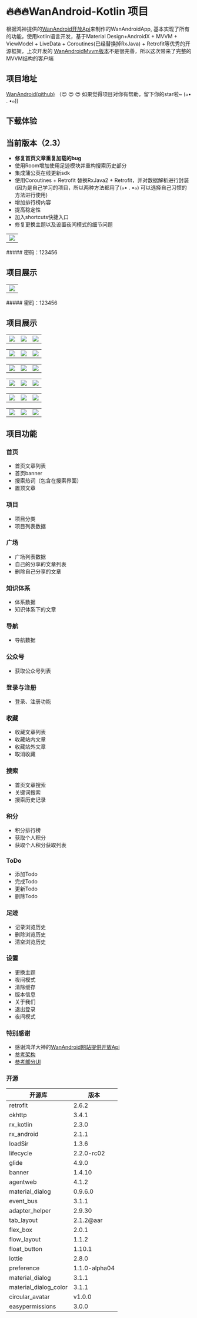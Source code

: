 # 🔥🔥🔥WanAndroid-Kotlin 项目
根据鸿神提供的[WanAndroid开放Api](https://www.wanandroid.com/)来制作的WanAndroidApp, 基本实现了所有的功能，使用kotlin语言开发，基于Material Design+AndroidX + MVVM + ViewModel + LiveData + Coroutines(已经替换掉RxJava) + Retrofit等优秀的开源框架，上次开发的 [WanAndroidMvvm版本](https://blog.csdn.net/qq_39424143/article/details/104697886)不是很完善，所以这次带来了完整的MVVM结构的客户端

## 项目地址
[WanAndroid(github)](https://github.com/wangjianxiandev/WanAndroidMvvm)  （:heart_eyes: ️:heart_eyes: ️:heart_eyes: ️如果觉得项目对你有帮助，留下你的star啦~ (๑• . •๑))
## 下载体验
## 当前版本（2.3）
- **修复首页文章重复加载的bug**
- 使用Room增加使用足迹模块并重构搜索历史部分
- 集成蒲公英在线更新sdk
- 使用Coroutines + Retrofit 替换RxJava2 + Retrofit，并对数据解析进行封装(因为是自己学习的项目，所以两种方法都用了(๑• . •๑) 可以选择自己习惯的方法进行使用)
- 增加排行榜内容
- 提高稳定性
- 加入shortcuts快捷入口
- 修复更换主题以及设置夜间模式的细节问题
<table>
    <tr>
        <td>
            <center>
            <img src="https://img-blog.csdnimg.cn/2020032821192381.png">
            </center>
        </td>
    </tr>
</table>
##### 密码：123456

## 项目展示
<table>
    <tr>
        <td>
            <center>
            <img src="https://img-blog.csdnimg.cn/2020032821192381.png">
            </center>
        </td>
    </tr>
</table>
##### 密码：123456

## 项目展示
<table>
    <tr>
        <td ><center><img src="https://img-blog.csdnimg.cn/20200517153029831.jpg?x-oss-process=image/watermark,type_ZmFuZ3poZW5naGVpdGk,shadow_10,text_aHR0cHM6Ly9ibG9nLmNzZG4ubmV0L3FxXzM5NDI0MTQz,size_16,color_FFFFFF,t_70"></center></td>
        <td ><center><img src="https://img-blog.csdnimg.cn/20200328205327145.jpg?x-oss-process=image/watermark,type_ZmFuZ3poZW5naGVpdGk,shadow_10,text_aHR0cHM6Ly9ibG9nLmNzZG4ubmV0L3FxXzM5NDI0MTQz,size_16,color_FFFFFF,t_70"></center></td>
        <td ><center><img src="https://img-blog.csdnimg.cn/20200328205339358.jpg?x-oss-process=image/watermark,type_ZmFuZ3poZW5naGVpdGk,shadow_10,text_aHR0cHM6Ly9ibG9nLmNzZG4ubmV0L3FxXzM5NDI0MTQz,size_16,color_FFFFFF,t_70"></center></td>
    </tr>
</table>
<table>
    <tr>
        <td><center><img src="https://img-blog.csdnimg.cn/20200328205346494.jpg?x-oss-process=image/watermark,type_ZmFuZ3poZW5naGVpdGk,shadow_10,text_aHR0cHM6Ly9ibG9nLmNzZG4ubmV0L3FxXzM5NDI0MTQz,size_16,color_FFFFFF,t_70"></center></td>
        <td><center><img src="https://img-blog.csdnimg.cn/2020032820535557.jpg?x-oss-process=image/watermark,type_ZmFuZ3poZW5naGVpdGk,shadow_10,text_aHR0cHM6Ly9ibG9nLmNzZG4ubmV0L3FxXzM5NDI0MTQz,size_16,color_FFFFFF,t_70"></center></td>
        <td><center><img src="https://img-blog.csdnimg.cn/20200328205401611.jpg?x-oss-process=image/watermark,type_ZmFuZ3poZW5naGVpdGk,shadow_10,text_aHR0cHM6Ly9ibG9nLmNzZG4ubmV0L3FxXzM5NDI0MTQz,size_16,color_FFFFFF,t_70"></center></td>
    </tr>
</table>
<table>
     <tr>
        <td><center><img src="https://img-blog.csdnimg.cn/20200328205407997.jpg?x-oss-process=image/watermark,type_ZmFuZ3poZW5naGVpdGk,shadow_10,text_aHR0cHM6Ly9ibG9nLmNzZG4ubmV0L3FxXzM5NDI0MTQz,size_16,color_FFFFFF,t_70"></center></td>
        <td><center><img src="https://img-blog.csdnimg.cn/20200330110235512.jpg?x-oss-process=image/watermark,type_ZmFuZ3poZW5naGVpdGk,shadow_10,text_aHR0cHM6Ly9ibG9nLmNzZG4ubmV0L3FxXzM5NDI0MTQz,size_16,color_FFFFFF,t_70"></center></td>
        <td><center><img src="https://img-blog.csdnimg.cn/20200330125154357.jpg?x-oss-process=image/watermark,type_ZmFuZ3poZW5naGVpdGk,shadow_10,text_aHR0cHM6Ly9ibG9nLmNzZG4ubmV0L3FxXzM5NDI0MTQz,size_16,color_FFFFFF,t_70"></center></td>
     </tr>
</table>

<table>
    <tr>
        <td><center><img src="https://img-blog.csdnimg.cn/20200330125216370.jpg?x-oss-process=image/watermark,type_ZmFuZ3poZW5naGVpdGk,shadow_10,text_aHR0cHM6Ly9ibG9nLmNzZG4ubmV0L3FxXzM5NDI0MTQz,size_16,color_FFFFFF,t_70"></center></td>
        <td><center><img src="https://img-blog.csdnimg.cn/20200517153029826.jpg?x-oss-process=image/watermark,type_ZmFuZ3poZW5naGVpdGk,shadow_10,text_aHR0cHM6Ly9ibG9nLmNzZG4ubmV0L3FxXzM5NDI0MTQz,size_16,color_FFFFFF,t_70"></center></td>
        <td><center><img src="https://img-blog.csdnimg.cn/20200517153137532.jpg?x-oss-process=image/watermark,type_ZmFuZ3poZW5naGVpdGk,shadow_10,text_aHR0cHM6Ly9ibG9nLmNzZG4ubmV0L3FxXzM5NDI0MTQz,size_16,color_FFFFFF,t_70"></center></td>
    </tr>
</table>
<table>
     <tr>
        <td><center><img src="https://img-blog.csdnimg.cn/20200517153029828.jpg?x-oss-process=image/watermark,type_ZmFuZ3poZW5naGVpdGk,shadow_10,text_aHR0cHM6Ly9ibG9nLmNzZG4ubmV0L3FxXzM5NDI0MTQz,size_16,color_FFFFFF,t_70"></center></td>
        <td><center><img src="https://img-blog.csdnimg.cn/2020032820543845.jpg?x-oss-process=image/watermark,type_ZmFuZ3poZW5naGVpdGk,shadow_10,text_aHR0cHM6Ly9ibG9nLmNzZG4ubmV0L3FxXzM5NDI0MTQz,size_16,color_FFFFFF,t_70"></center></td>
        <td><center><img src="https://img-blog.csdnimg.cn/20200328205451624.jpg?x-oss-process=image/watermark,type_ZmFuZ3poZW5naGVpdGk,shadow_10,text_aHR0cHM6Ly9ibG9nLmNzZG4ubmV0L3FxXzM5NDI0MTQz,size_16,color_FFFFFF,t_70"></center></td>
     </tr>
</table>
<table>
     <tr>
        <td><center><img src="https://img-blog.csdnimg.cn/20200517153239880.jpg?x-oss-process=image/watermark,type_ZmFuZ3poZW5naGVpdGk,shadow_10,text_aHR0cHM6Ly9ibG9nLmNzZG4ubmV0L3FxXzM5NDI0MTQz,size_16,color_FFFFFF,t_70"></center></td>
        <td><center><img src="https://img-blog.csdnimg.cn/20200517125535671.jpg?x-oss-process=image/watermark,type_ZmFuZ3poZW5naGVpdGk,shadow_10,text_aHR0cHM6Ly9ibG9nLmNzZG4ubmV0L3FxXzM5NDI0MTQz,size_16,color_FFFFFF,t_70"></center></td>
        <td><center><img src="https://img-blog.csdnimg.cn/20200517125535651.jpg?x-oss-process=image/watermark,type_ZmFuZ3poZW5naGVpdGk,shadow_10,text_aHR0cHM6Ly9ibG9nLmNzZG4ubmV0L3FxXzM5NDI0MTQz,size_16,color_FFFFFF,t_70"></center></td>
    </tr>
</table>


## 项目功能
### 首页
- 首页文章列表
- 首页banner
- 搜索热词（包含在搜索界面）
- 置顶文章

### 项目
- 项目分类
- 项目列表数据

### 广场
- 广场列表数据
- 自己的分享的文章列表
- 删除自己分享的文章

### 知识体系
- 体系数据
- 知识体系下的文章

### 导航
- 导航数据

### 公众号
- 获取公众号列表

### 登录与注册
- 登录、注册功能

### 收藏
- 收藏文章列表
- 收藏站内文章
- 收藏站外文章
- 取消收藏

### 搜索
- 首页文章搜索
- 关键词搜索
- 搜索历史记录

### 积分
- 积分排行榜
- 获取个人积分
- 获取个人积分获取列表

### ToDo
- 添加Todo
- 完成Todo
- 更新Todo
- 删除Todo

### 足迹
- 记录浏览历史
- 删除浏览历史
- 清空浏览历史

### 设置
- 更换主题
- 夜间模式
- 清除缓存
- 版本信息
- 关于我们
- 退出登录
- 夜间模式


### 特别感谢
- 感谢鸿洋大神的[WanAndroid网站提供开放Api](https://www.wanandroid.com/)
- [参考架构](https://github.com/hyzhan43/PlayAndroid)
- [参考部分UI](https://www.wanandroid.com/blog/show/2694)
### 开源
|开源库| 版本 |
|--|--|
| retrofit | 2.6.2 |
| okhttp | 3.4.1 |
| rx_kotlin | 2.3.0 |
| rx_android | 2.1.1 |
| loadSir | 1.3.6 |
| lifecycle | 2.2.0-rc02 |
| glide | 4.9.0 |
| banner | 1.4.10 |
| agentweb | 4.1.2 |
| material_dialog | 0.9.6.0 |
| event_bus | 3.1.1 |
| adapter_helper | 2.9.30 |
| tab_layout | 2.1.2@aar |
| flex_box | 2.0.1 |
| flow_layout | 1.1.2 |
| float_button  | 1.10.1 |
| lottie | 2.8.0 |  
| preference | 1.1.0-alpha04|
| material_dialog | 3.1.1|
| material_dialog_color | 3.1.1|
| circular_avatar | v1.0.0|
|easypermissions| 3.0.0|
